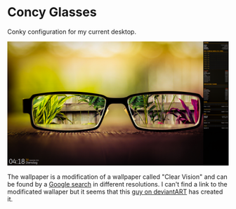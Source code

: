 Concy Glasses
=============

Conky configuration for my current desktop.

![Screenshot](https://github.com/akkie/conky-glasses/blob/master/Screenshot.png "Screenshot")

The wallpaper is a modification of a wallpaper called "Clear Vision" and can be found by a [Google search](https://www.google.de/search?q=%22Clear+Vision%22+wallpaper&tbm=isch) in different resolutions. I can't find a link to the modificated wallaper but it seems that this [guy on deviantART](http://aaronolive.deviantart.com/art/September-2012-327946100) has created it.
